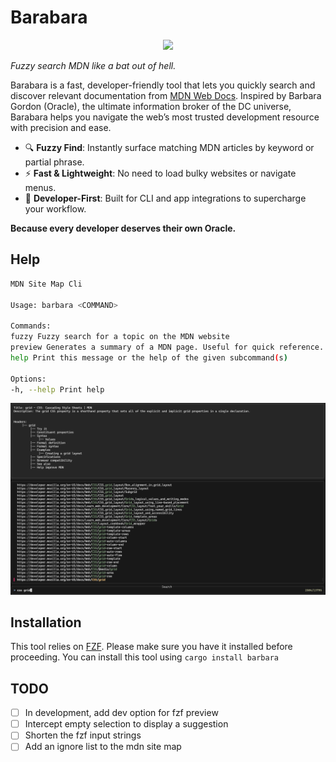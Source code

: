 # **Barabara**

<p align="center">
<img src="https://media.giphy.com/media/v1.Y2lkPTc5MGI3NjExenlnZ2t1azBmZ2Fna2JqN2Y1enRkZTdmNnFwM3dwamYyZDhhdWp4dSZlcD12MV9naWZzX3NlYXJjaCZjdD1n/W3aGF2Vw9r6sE/giphy.gif" ></img>
</p>

_Fuzzy search MDN like a bat out of hell._

Barabara is a fast, developer-friendly tool that lets you quickly search and discover relevant documentation from [MDN Web Docs](https://developer.mozilla.org/). Inspired by Barbara Gordon (Oracle), the ultimate information broker of the DC universe, Barabara helps you navigate the web’s most trusted development resource with precision and ease.

- 🔍 **Fuzzy Find**: Instantly surface matching MDN articles by keyword or partial phrase.
- ⚡ **Fast & Lightweight**: No need to load bulky websites or navigate menus.
- 🧠 **Developer-First**: Built for CLI and app integrations to supercharge your workflow.

**Because every developer deserves their own Oracle.**

## Help

```bash
MDN Site Map Cli

Usage: barbara <COMMAND>

Commands:
fuzzy Fuzzy search for a topic on the MDN website
preview Generates a summary of a MDN page. Useful for quick reference.
help Print this message or the help of the given subcommand(s)

Options:
-h, --help Print help
```

<p align="center">
    <img src="./assets/fuzzy_display.png" width=640 />
</p>

## Installation

This tool relies on [FZF](https://github.com/junegunn/fzf). Please make sure you have it installed before proceeding.
You can install this tool using `cargo install barbara`

## TODO

- [ ] In development, add dev option for fzf preview
- [ ] Intercept empty selection to display a suggestion
- [ ] Shorten the fzf input strings
- [ ] Add an ignore list to the mdn site map 
